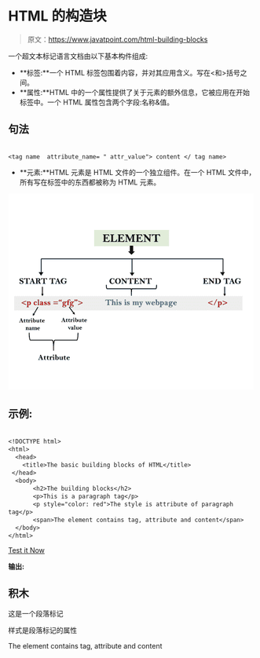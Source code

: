 # HTML 的构造块

> 原文：<https://www.javatpoint.com/html-building-blocks>

一个超文本标记语言文档由以下基本构件组成:

*   **标签:**一个 HTML 标签包围着内容，并对其应用含义。写在<和>括号之间。
*   **属性:**HTML 中的一个属性提供了关于元素的额外信息，它被应用在开始标签中。一个 HTML 属性包含两个字段:名称&值。

## 句法

```

<tag name  attribute_name= " attr_value"> content </ tag name> 

```

*   **元素:**HTML 元素是 HTML 文件的一个独立组件。在一个 HTML 文件中，所有写在标签中的东西都被称为 HTML 元素。

![HTML Building blocks ](img/6e5965d62532d124d3361b7f70b6e3be.png)

## 示例:

```

<!DOCTYPE html>
<html>
  <head>
	<title>The basic building blocks of HTML</title>
 </head>
  <body>
       <h2>The building blocks</h2>
       <p>This is a paragraph tag</p>
       <p style="color: red">The style is attribute of paragraph tag</p>
       <span>The element contains tag, attribute and content</span>
  </body>
</html>	

```

[Test it Now](https://www.javatpoint.com/oprweb/test.jsp?filename=htmlBuildingblocks)

**输出:**

<title>The basic building blocks of HTML</title>

## 积木

这是一个段落标记

样式是段落标记的属性

The element contains tag, attribute and content